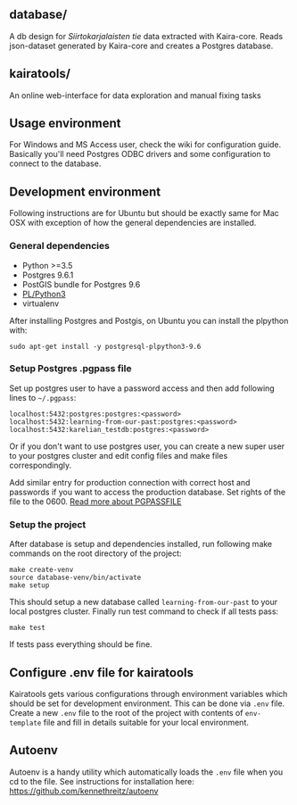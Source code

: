 ## database/
A db design for *Siirtokarjalaisten tie* data extracted with Kaira-core. Reads json-dataset generated by Kaira-core and creates
a Postgres database.

## kairatools/
An online web-interface for data exploration and manual fixing tasks

## Usage environment
For Windows and MS Access user, check the wiki for configuration guide. Basically you'll need Postgres ODBC drivers
and some configuration to connect to the database.

## Development environment
Following instructions are for Ubuntu but should be exactly same for Mac OSX with exception of how the general dependencies
are installed.

### General dependencies
* Python >=3.5
* Postgres 9.6.1
* PostGIS bundle for Postgres 9.6
* [PL/Python3](https://www.postgresql.org/docs/9.6/static/plpython.html) 
* virtualenv

After installing Postgres and Postgis, on Ubuntu you can install the plpython with:
```
sudo apt-get install -y postgresql-plpython3-9.6
```

### Setup Postgres .pgpass file
Set up postgres user to have a password access and then add following lines to `~/.pgpass`:

```
localhost:5432:postgres:postgres:<password>
localhost:5432:learning-from-our-past:postgres:<password>
localhost:5432:karelian_testdb:postgres:<password>
```

Or if you don't want to use postgres user, you can create a new super user to your postgres cluster and
edit config files and make files correspondingly.

Add similar entry for production connection with correct host and passwords if you want to access the production database. 
Set rights of the file to the 0600. [Read more about PGPASSFILE ](https://www.postgresql.org/docs/9.6/static/libpq-pgpass.html)

### Setup the project
After database is setup and dependencies installed, run following make commands on the root directory of the project:
```
make create-venv
source database-venv/bin/activate
make setup
```

This should setup a new database called `learning-from-our-past` to your local postgres cluster. 
Finally run test command to check if all tests pass:

```
make test
```

If tests pass everything should be fine.

## Configure .env file for kairatools
Kairatools gets various configurations through environment variables which should be set for development environment. This can
be done via `.env` file. Create a new `.env` file to the root of the project with contents of `env-template` file and fill in 
details suitable for your local environment.

## Autoenv
Autoenv is a handy utility which automatically loads the `.env` file when you cd to the file. See instructions for installation here: https://github.com/kennethreitz/autoenv


